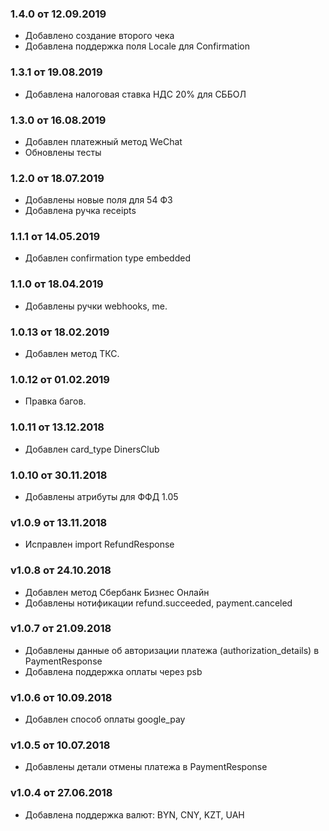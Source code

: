 ### 1.4.0 от 12.09.2019
* Добавлено создание второго чека
* Добавлена поддержка поля Locale для Confirmation

### 1.3.1 от 19.08.2019
* Добавлена налоговая ставка НДС 20% для СББОЛ

### 1.3.0 от 16.08.2019
* Добавлен платежный метод WeChat
* Обновлены тесты

### 1.2.0 от 18.07.2019
* Добавлены новые поля для 54 ФЗ
* Добавлена ручка receipts

### 1.1.1 от 14.05.2019
* Добавлен confirmation type embedded

### 1.1.0 от 18.04.2019
* Добавлены ручки webhooks, me.

### 1.0.13 от 18.02.2019
* Добавлен метод ТКС.

### 1.0.12 от 01.02.2019
* Правка багов.

### 1.0.11 от 13.12.2018
* Добавлен card_type DinersClub

### 1.0.10 от 30.11.2018
* Добавлены атрибуты для ФФД 1.05

### v1.0.9 от 13.11.2018
* Исправлен import RefundResponse

### v1.0.8 от 24.10.2018
* Добавлен метод Сбербанк Бизнес Онлайн
* Добавлены нотификации refund.succeeded, payment.canceled

### v1.0.7 от 21.09.2018
* Добавлены данные об авторизации платежа (authorization_details) в PaymentResponse
* Добавлена поддержка оплаты через psb

### v1.0.6 от 10.09.2018
* Добавлен способ оплаты google_pay

### v1.0.5 от 10.07.2018
* Добавлены детали отмены платежа в PaymentResponse

### v1.0.4 от 27.06.2018
* Добавлена поддержка валют: BYN, CNY, KZT, UAH